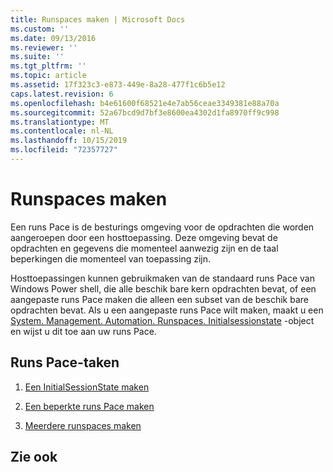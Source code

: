 ```yaml
---
title: Runspaces maken | Microsoft Docs
ms.custom: ''
ms.date: 09/13/2016
ms.reviewer: ''
ms.suite: ''
ms.tgt_pltfrm: ''
ms.topic: article
ms.assetid: 17f323c3-e873-449e-8a28-477f1c6b5e12
caps.latest.revision: 6
ms.openlocfilehash: b4e61600f68521e4e7ab56ceae3349381e88a70a
ms.sourcegitcommit: 52a67bcd9d7bf3e8600ea4302d1fa8970ff9c998
ms.translationtype: MT
ms.contentlocale: nl-NL
ms.lasthandoff: 10/15/2019
ms.locfileid: "72357727"
---
```

# <a name="creating-runspaces"></a>Runspaces maken

Een runs Pace is de besturings omgeving voor de opdrachten die worden aangeroepen door een hosttoepassing. Deze omgeving bevat de opdrachten en gegevens die momenteel aanwezig zijn en de taal beperkingen die momenteel van toepassing zijn.

 Hosttoepassingen kunnen gebruikmaken van de standaard runs Pace van Windows Power shell, die alle beschik bare kern opdrachten bevat, of een aangepaste runs Pace maken die alleen een subset van de beschik bare opdrachten bevat. Als u een aangepaste runs Pace wilt maken, maakt u een [System. Management. Automation. Runspaces. Initialsessionstate](/dotnet/api/System.Management.Automation.Runspaces.InitialSessionState) -object en wijst u dit toe aan uw runs Pace.

## <a name="runspace-tasks"></a>Runs Pace-taken

1. [Een InitialSessionState maken](./creating-an-initialsessionstate.md)

2. [Een beperkte runs Pace maken](./creating-a-constrained-runspace.md)

3. [Meerdere runspaces maken](./creating-multiple-runspaces.md)

## <a name="see-also"></a>Zie ook
